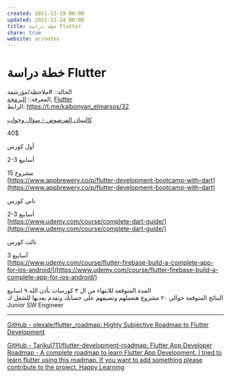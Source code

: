 ```yaml
---  
created: 2021-12-19 00:00  
updated: 2021-12-24 00:00  
title: خطة دراسة Flutter  
share: true  
website: ar/notes  
---  
```

  
# خطة دراسة Flutter  
  
الحالة:: #ملاحظة/مؤرشفة  
المعرفة:: [البرمجة](%D8%A7%D9%84%D8%A8%D8%B1%D9%85%D8%AC%D8%A9), [Flutter](Flutter)  
الرابط: https://t.me/kalbonyan_elmarsos/32  
  
[كالبنيان المرصوص - سؤال وجواب](https://t.me/kalbonyan_elmarsos/32)  
  
40$  
  
أول كورس  
  
2-3 أسابيع  
  
15 مشروع  
[https://www.appbrewery.co/p/flutter-development-bootcamp-with-dart](https://www.appbrewery.co/p/flutter-development-bootcamp-with-dart)  
  
تاني كورس  
  
2-3 أسابيع  
[https://www.udemy.com/course/complete-dart-guide/](https://www.udemy.com/course/complete-dart-guide/)  
  
تالت كورس  
  
3 أسابيع  
[https://www.udemy.com/course/flutter-firebase-build-a-complete-app-for-ios-android/](https://www.udemy.com/course/flutter-firebase-build-a-complete-app-for-ios-android/)  
  
المدة المتوقعة للانتهاء من ال ٣ كورسات بأذن الله ٩ اسابيع  
النتائج المتوقعة حوالي ٢٠ مشروع هتعملهم وتضيفهم على حسابك وتقدم بعديها للشغل ك Junior SW Engineer  
  
---  
  
[GitHub - olexale/flutter_roadmap: Highly Subjective Roadmap to Flutter Development](https://github.com/olexale/flutter_roadmap)  
  
[GitHub - Tarikul711/flutter-development-roadmap: Flutter App Developer Roadmap - A complete roadmap to learn Flutter App Development. I tried to learn flutter using this roadmap. If you want to add something please contribute to the project. Happy Learning](https://github.com/Tarikul711/flutter-development-roadmap)  
